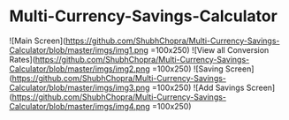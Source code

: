 # Multi-Currency-Savings-Calculator
![Main Screen](https://github.com/ShubhChopra/Multi-Currency-Savings-Calculator/blob/master/imgs/img1.png =100x250)
![View all Conversion Rates](https://github.com/ShubhChopra/Multi-Currency-Savings-Calculator/blob/master/imgs/img2.png =100x250)
![Saving Screen](https://github.com/ShubhChopra/Multi-Currency-Savings-Calculator/blob/master/imgs/img3.png =100x250)
![Add Savings Screen](https://github.com/ShubhChopra/Multi-Currency-Savings-Calculator/blob/master/imgs/img4.png =100x250)
